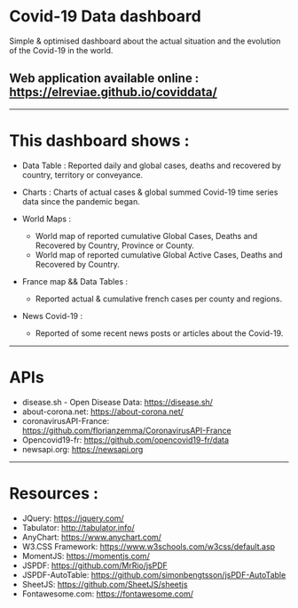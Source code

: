 # Covid-19 Data dashboard
Simple & optimised dashboard about the actual situation and the evolution of the Covid-19 in the world.

## Web application available online : https://elreviae.github.io/coviddata/

----------------------

# This dashboard shows :

- Data Table : Reported daily and global cases, deaths and recovered by country, territory or conveyance.
- Charts : Charts of actual cases & global summed Covid-19 time series data since the pandemic began.
- World Maps : 
    - World map of reported cumulative Global Cases, Deaths and Recovered by Country, Province or County.
    - World map of reported cumulative Global Active Cases, Deaths and Recovered by Country.

- France map && Data Tables :
    - Reported actual & cumulative french cases per county and regions.

- News Covid-19 :
    - Reported of some recent news posts or articles about the Covid-19.

----------------------

# APIs

- disease.sh - Open Disease Data:  https://disease.sh/
- about-corona.net: https://about-corona.net/
- coronavirusAPI-France: https://github.com/florianzemma/CoronavirusAPI-France
- Opencovid19-fr: https://github.com/opencovid19-fr/data
- newsapi.org: https://newsapi.org

----------------------

# Resources :

- JQuery: https://jquery.com/
- Tabulator: http://tabulator.info/
- AnyChart: https://www.anychart.com/
- W3.CSS Framework: https://www.w3schools.com/w3css/default.asp
- MomentJS: https://momentjs.com/
- JSPDF: https://github.com/MrRio/jsPDF
- JSPDF-AutoTable: https://github.com/simonbengtsson/jsPDF-AutoTable
- SheetJS: https://github.com/SheetJS/sheetjs
- Fontawesome.com: https://fontawesome.com/
